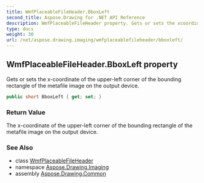 ```yaml
---
title: WmfPlaceableFileHeader.BboxLeft
second_title: Aspose.Drawing for .NET API Reference
description: WmfPlaceableFileHeader property. Gets or sets the xcoordinate of the upperleft corner of the bounding rectangle of the metafile image on the output device
type: docs
weight: 30
url: /net/aspose.drawing.imaging/wmfplaceablefileheader/bboxleft/
---
```

## WmfPlaceableFileHeader.BboxLeft property

Gets or sets the x-coordinate of the upper-left corner of the bounding rectangle of the metafile image on the output device.

```csharp
public short BboxLeft { get; set; }
```

### Return Value

The x-coordinate of the upper-left corner of the bounding rectangle of the metafile image on the output device.

### See Also

* class [WmfPlaceableFileHeader](../)
* namespace [Aspose.Drawing.Imaging](../../wmfplaceablefileheader/)
* assembly [Aspose.Drawing.Common](../../../)


